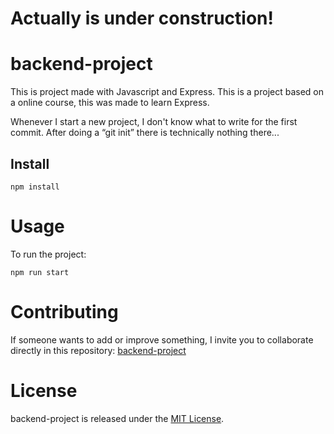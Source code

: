 # Actually is under construction!

# backend-project

This is project made with Javascript and Express.
This is a project based on a online course, this was made to learn Express. 

Whenever I start a new project, I don't know what to write for the first commit. After doing a “git init” there is technically nothing there...

## Install

```npm
npm install
```

# Usage

To run the project: 

```npm
npm run start
```

# Contributing
If someone wants to add or improve something, I invite you to collaborate directly in this repository: [backend-project](https://github.com/DanMarqz/backend-project)

# License
backend-project is released under the [MIT License](https://opensource.org/licenses/MIT).